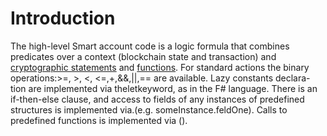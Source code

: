 # Introduction

The high-level Smart account code is a logic formula that combines predicates over a context \(blockchain state and transaction\) and [cryptographic statements](/technical-details/waves-contracts-language-description/functions/cryptographic-functions.md) and [functions](/technical-details/waves-contracts-language-description/functions/predefined-functions.md). For standard actions the binary operations:&gt;=, &gt;, &lt;, &lt;=,+,&&,\|\|,== are available. Lazy constants declara- tion are implemented via theletkeyword, as in the F\# language. There is an if-then-else clause, and access to fields of any instances of predefined structures is implemented via.\(e.g. someInstance.feldOne\). Calls to predefined functions is implemented via \(\).



